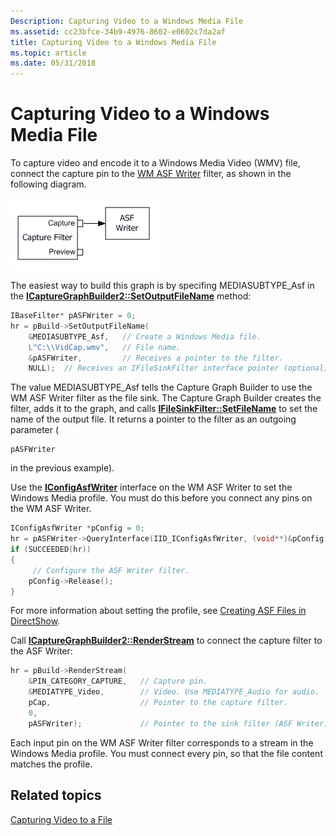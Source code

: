 ```yaml
---
Description: Capturing Video to a Windows Media File
ms.assetid: cc23bfce-34b9-4976-8602-e0602c7da2af
title: Capturing Video to a Windows Media File
ms.topic: article
ms.date: 05/31/2018
---
```


# Capturing Video to a Windows Media File

To capture video and encode it to a Windows Media Video (WMV) file, connect the capture pin to the [WM ASF Writer](wm-asf-writer-filter.md) filter, as shown in the following diagram.

![windows media capture graph](images/vidcap03.png)

The easiest way to build this graph is by specifing MEDIASUBTYPE\_Asf in the [**ICaptureGraphBuilder2::SetOutputFileName**](/windows/desktop/api/Strmif/nf-strmif-icapturegraphbuilder2-setoutputfilename) method:


```C++
IBaseFilter* pASFWriter = 0;
hr = pBuild->SetOutputFileName(
    &MEDIASUBTYPE_Asf,   // Create a Windows Media file.
    L"C:\\VidCap.wmv",   // File name.
    &pASFWriter,         // Receives a pointer to the filter.
    NULL);  // Receives an IFileSinkFilter interface pointer (optional).
```



The value MEDIASUBTYPE\_Asf tells the Capture Graph Builder to use the WM ASF Writer filter as the file sink. The Capture Graph Builder creates the filter, adds it to the graph, and calls [**IFileSinkFilter::SetFileName**](/windows/desktop/api/Strmif/nf-strmif-ifilesinkfilter-setfilename) to set the name of the output file. It returns a pointer to the filter as an outgoing parameter (


```
pASFWriter
```



in the previous example).

Use the [**IConfigAsfWriter**](/previous-versions/windows/desktop/api/Dshowasf/nn-dshowasf-iconfigasfwriter) interface on the WM ASF Writer to set the Windows Media profile. You must do this before you connect any pins on the WM ASF Writer.


```C++
IConfigAsfWriter *pConfig = 0;
hr = pASFWriter->QueryInterface(IID_IConfigAsfWriter, (void**)&pConfig);
if (SUCCEEDED(hr))
{
     // Configure the ASF Writer filter.
    pConfig->Release();
}
```



For more information about setting the profile, see [Creating ASF Files in DirectShow](creating-asf-files-in-directshow.md).

Call [**ICaptureGraphBuilder2::RenderStream**](/windows/desktop/api/Strmif/nf-strmif-icapturegraphbuilder2-renderstream) to connect the capture filter to the ASF Writer:


```C++
hr = pBuild->RenderStream(
    &PIN_CATEGORY_CAPTURE,   // Capture pin.
    &MEDIATYPE_Video,        // Video. Use MEDIATYPE_Audio for audio.
    pCap,                    // Pointer to the capture filter. 
    0, 
    pASFWriter);             // Pointer to the sink filter (ASF Writer).
```



Each input pin on the WM ASF Writer filter corresponds to a stream in the Windows Media profile. You must connect every pin, so that the file content matches the profile.

## Related topics

<dl> <dt>

[Capturing Video to a File](capturing-video-to-a-file.md)
</dt> </dl>

 

 



